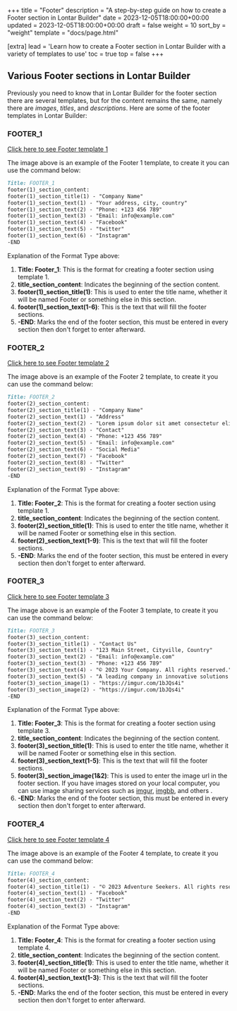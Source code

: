 +++
title = "Footer"
description = "A step-by-step guide on how to create a Footer section in Lontar Builder"
date = 2023-12-05T18:00:00+00:00
updated = 2023-12-05T18:00:00+00:00
draft = false
weight = 10
sort_by = "weight"
template = "docs/page.html"

[extra]
lead = 'Learn how to create a Footer section in Lontar Builder with a variety of templates to use'
toc = true
top = false
+++

## Various Footer sections in Lontar Builder
Previously you need to know that in Lontar Builder for the footer section there are several templates, but for the content remains the same, namely there are *images*, *titles*, and *descriptions*. Here are some of the footer templates in Lontar Builder:

### FOOTER_1

[Click here to see Footer template 1](https://imgur.com/trQ6SXD)

The image above is an example of the Footer 1 template, to create it you can use the command below:

```markdown
Title: FOOTER_1
footer(1)_section_content:
footer(1)_section_title(1) - "Company Name"
footer(1)_section_text(1) - "Your address, city, country"
footer(1)_section_text(2) - "Phone: +123 456 789"
footer(1)_section_text(3) - "Email: info@example.com"
footer(1)_section_text(4) - "Facebook"
footer(1)_section_text(5) - "twitter"
footer(1)_section_text(6) - "Instagram"
-END
```

Explanation of the Format Type above:

1. **Title: Footer_1**: This is the format for creating a footer section using template 1.
2. **title_section_content**: Indicates the beginning of the section content.
3. **footer(1)_section_title(1)**: This is used to enter the title name, whether it will be named Footer or something else in this section.
4. **footer(1)_section_text(1-6)**: This is the text that will fill the footer sections.
5. **-END**: Marks the end of the footer section, this must be entered in every section then don't forget to enter afterward.

### FOOTER_2

[Click here to see Footer template 2](https://imgur.com/trQ6SXD)

The image above is an example of the Footer 2 template, to create it you can use the command below:

```markdown
Title: FOOTER_2
footer(2)_section_content:
footer(2)_section_title(1) - "Company Name"
footer(2)_section_text(1) - "Address"
footer(2)_section_text(2) - "Lorem ipsum dolor sit amet consectetur elit. Dignissimos corrupti nihil commodidolorum iste pariatur repudiandae quaerat."
footer(2)_section_text(3) - "Contact"
footer(2)_section_text(4) - "Phone: +123 456 789"
footer(2)_section_text(5) - "Email: info@example.com"
footer(2)_section_text(6) - "Social Media"
footer(2)_section_text(7) - "Facebook"
footer(2)_section_text(8) - "Twitter"
footer(2)_section_text(9) - "Instagram"
-END
```

Explanation of the Format Type above:

1. **Title: Footer_2**: This is the format for creating a footer section using template 1.
2. **title_section_content**: Indicates the beginning of the section content.
3. **footer(2)_section_title(1)**: This is used to enter the title name, whether it will be named Footer or something else in this section.
4. **footer(2)_section_text(1-9)**: This is the text that will fill the footer sections.
5. **-END**: Marks the end of the footer section, this must be entered in every section then don't forget to enter afterward.

### FOOTER_3

[Click here to see Footer template 3](https://imgur.com/trQ6SXD)

The image above is an example of the Footer 3 template, to create it you can use the command below:

```markdown
Title: FOOTER_3
footer(3)_section_content:
footer(3)_section_title(1) - "Contact Us"
footer(3)_section_text(1) - "123 Main Street, Cityville, Country"
footer(3)_section_text(2) - "Email: info@example.com"
footer(3)_section_text(3) - "Phone: +123 456 789"
footer(3)_section_text(4) - "© 2023 Your Company. All rights reserved."
footer(3)_section_text(5) - "A leading company in innovative solutions for your needs."
footer(3)_section_image(1) - "https://imgur.com/1bJQs4i"
footer(3)_section_image(2) - "https://imgur.com/1bJQs4i"
-END
```

Explanation of the Format Type above:

1. **Title: Footer_3**: This is the format for creating a footer section using template 3.
2. **title_section_content**: Indicates the beginning of the section content.
3. **footer(3)_section_title(1)**: This is used to enter the title name, whether it will be named Footer or something else in this section.
4. **footer(3)_section_text(1-5)**: This is the text that will fill the footer sections.
5. **footer(3)_section_image(1&2)**: This is used to enter the image url in the footer section. If you have images stored on your local computer, you can use image sharing services such as [imgur](https://imgur.com/), [imgbb](https://id.imgbb.com/), and others .
6. **-END**: Marks the end of the footer section, this must be entered in every section then don't forget to enter afterward.

### FOOTER_4

[Click here to see Footer template 4](https://imgur.com/trQ6SXD)

The image above is an example of the Footer 4 template, to create it you can use the command below:

```markdown
Title: FOOTER_4
footer(4)_section_content:
footer(4)_section_title(1) - "© 2023 Adventure Seekers. All rights reserved."
footer(4)_section_text(1) - "Facebook"
footer(4)_section_text(2) - "Twitter"
footer(4)_section_text(3) - "Instagram"
-END
```

Explanation of the Format Type above:

1. **Title: Footer_4**: This is the format for creating a footer section using template 4.
2. **title_section_content**: Indicates the beginning of the section content.
3. **footer(4)_section_title(1)**: This is used to enter the title name, whether it will be named Footer or something else in this section.
4. **footer(4)_section_text(1-3)**: This is the text that will fill the footer sections.
5. **-END**: Marks the end of the footer section, this must be entered in every section then don't forget to enter afterward.